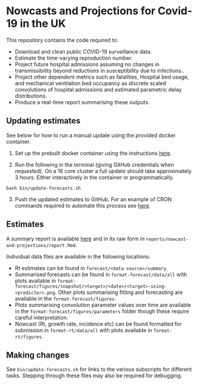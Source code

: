
# Nowcasts and Projections for Covid-19 in the UK

This repository contains the code required to: 

- Download and clean public COVID-19 surveillance data.
- Estimate the time-varying reproduction number.
- Project future hospital admissions assuming no changes in transmissibility beyond reductions in susceptibility due to infections..
- Project other dependent metrics such as fatalities, Hospital bed usage, and mechanical ventilation bed occupancy as discrete scaled convolutions of hospital admissions and estimated parametric delay distributions.
- Produce a real-time report summarising these outputs.

## Updating estimates

See below for how to run a manual update using the provided docker container.

1. Set up the prebuilt docker container using the instructions [here](https://github.com/epiforecasts/covid19-uk-nowcasts-projections/wiki/Docker).

2. Run the following in the terminal (giving GitHub credentials when requested). On a 16 core cluster a full update should take approximately 3 hours. Either interactively in the container or programmatically. 

```
bash bin/update-forecasts.sh
```

3. Push the updated estimates to GitHub. For an example of CRON commands required to automate this process see [here](https://github.com/epiforecasts/schedule/blob/main/jobs/spim.sh).

## Estimates

A summary report is available [here](https://epiforecasts.io/covid19-uk-nowcasts-projections/nowcast-and-projections.html) and in its raw form in `reports/nowcast-and-projections/report.Rmd`.

Individual data files are available in the following locations:

* Rt estimates can be found in `forecast/<data-source>/summary`.
* Summarised forecasts can be found in `format-forecast/data/all` with plots available in `format-forecast/figures/snapshot/<target>/<date>/<target>-using-<predictor>.png`. Other plots summarising fitting and forecasting are available in the `format-forecast/figures`.
* Plots summarising convolution parameter values over time are available in the `format-forecast/figures/parameters` folder though these require careful interpretation.
* Nowcast (Rt, growth rate, incidence etc) can be found formatted for submission in `format-rt/data/all` with plots available in `format-rt/figures`.

## Making changes

See `bin/update-forecasts.sh` for links to the various subscripts for different tasks. Stepping through these files may also be required for debugging.